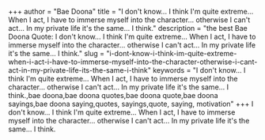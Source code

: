+++
author = "Bae Doona"
title = "I don't know... I think I'm quite extreme... When I act, I have to immerse myself into the character... otherwise I can't act... In my private life it's the same... I think."
description = "the best Bae Doona Quote: I don't know... I think I'm quite extreme... When I act, I have to immerse myself into the character... otherwise I can't act... In my private life it's the same... I think."
slug = "i-dont-know-i-think-im-quite-extreme-when-i-act-i-have-to-immerse-myself-into-the-character-otherwise-i-cant-act-in-my-private-life-its-the-same-i-think"
keywords = "I don't know... I think I'm quite extreme... When I act, I have to immerse myself into the character... otherwise I can't act... In my private life it's the same... I think.,bae doona,bae doona quotes,bae doona quote,bae doona sayings,bae doona saying,quotes, sayings,quote, saying, motivation"
+++
I don't know... I think I'm quite extreme... When I act, I have to immerse myself into the character... otherwise I can't act... In my private life it's the same... I think.
